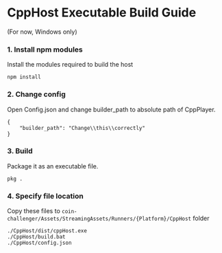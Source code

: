 # CppHost Executable Build Guide
(For now, Windows only)

### 1. Install npm modules
Install the modules required to build the host

```
npm install
```
  
### 2. Change config
Open Config.json and change builder_path to absolute path of CppPlayer.

```
{
    "builder_path": "Change\\this\\correctly"
}
```

### 3. Build
Package it as an executable file. 

```
pkg .
```

### 4. Specify file location
Copy these files to `coin-challenger/Assets/StreamingAssets/Runners/{Platform}/CppHost` folder

``` From
./CppHost/dist/cppHost.exe
./CppHost/build.bat
./CppHost/config.json 
```